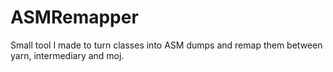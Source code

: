 # ASMRemapper
Small tool I made to turn classes into ASM dumps and remap them between yarn, intermediary and moj.
